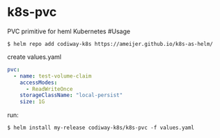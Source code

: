 # k8s-pvc
PVC primitive for heml Kubernetes
#Usage
```console
$ helm repo add codiway-k8s https://ameijer.github.io/k8s-as-helm/
```

create values.yaml
```yaml
pvc:
  - name: test-volume-claim
    accessModes:
      - ReadWriteOnce
    storageClassName: "local-persist"
    size: 1G
```
run: 
```console
$ helm install my-release codiway-k8s/k8s-pvc -f values.yaml
```